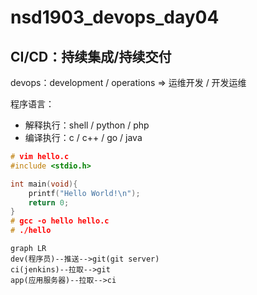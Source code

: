 # nsd1903_devops_day04

## CI/CD：持续集成/持续交付

devops：development / operations => 运维开发 / 开发运维

程序语言：

- 解释执行：shell / python / php
- 编译执行：c / c++ / go / java

```c
# vim hello.c
#include <stdio.h>

int main(void){
    printf("Hello World!\n");
    return 0;
}
# gcc -o hello hello.c
# ./hello
```

```mermaid
graph LR
dev(程序员)--推送-->git(git server)
ci(jenkins)--拉取-->git
app(应用服务器)--拉取-->ci
```

